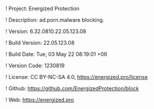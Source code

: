 ! Project: Energized Protection

! Description: ad.porn.malware blocking.

! Version: 6.32.0810.22.05.123.08

! Build Version: 22.05.123.08

! Build Date: Tue, 03 May 22 08:19:01 +06

! Version Code: 1230819

! License: CC BY-NC-SA 4.0, https://energized.pro/license

! Github: https://github.com/EnergizedProtection/block

! Web: https://energized.pro
